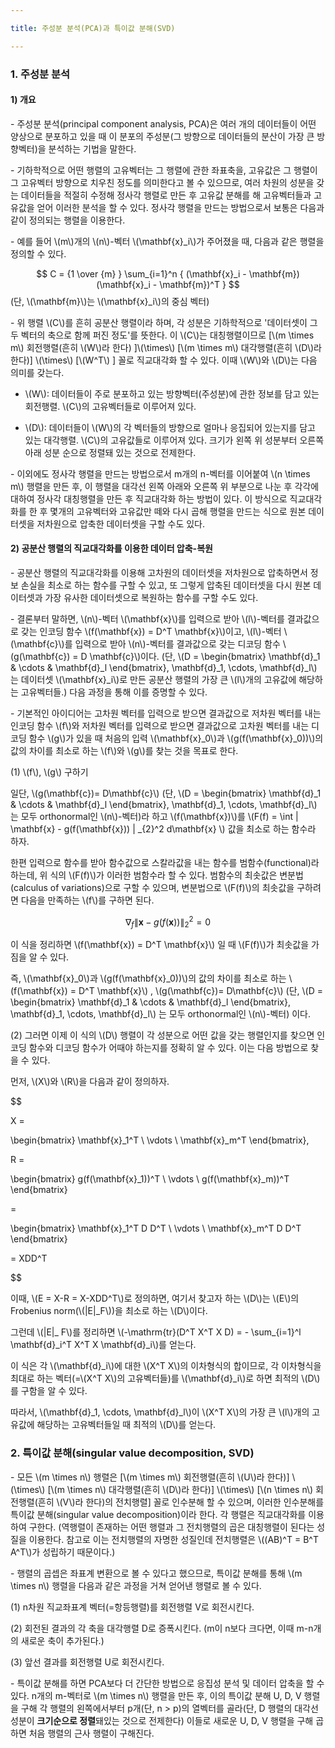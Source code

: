 ```yaml
---

title: 주성분 분석(PCA)과 특이값 분해(SVD)

---
```




### 1. 주성분 분석


#### 1) 개요

\- 주성분 분석(principal component analysis, PCA)은 여러 개의 데이터들이 어떤 양상으로 분포하고 있을 때 이 분포의 주성분(그 방향으로 데이터들의 분산이 가장 큰 방향벡터)을 분석하는 기법을 말한다.

\- 기하학적으로 어떤 행렬의 고유벡터는 그 행렬에 관한 좌표축을, 고유값은 그 행렬이 그 고유벡터 방향으로 치우친 정도를 의미한다고 볼 수 있으므로, 여러 차원의 성분을 갖는 데이터들을 적절히 수정해 정사각 행렬로 만든 후 고유값 분해를 해 고유벡터들과 고유값을 얻어 이러한 분석을 할 수 있다. 정사각 행렬을 만드는 방법으로서 보통은 다음과 같이 정의되는 행렬을 이용한다. 

\- 예를 들어 \\(m\\)개의 \\(n\\)-벡터 \\(\mathbf{x}_i\\)가 주어졌을 때, 다음과 같은 행렬을 정의할 수 있다.

$$ C = {1 \over {m} } \sum_{i=1}^n { (\mathbf{x}_i - \mathbf{m}) (\mathbf{x}_i - \mathbf{m})^T } $$ (단, \\(\mathbf{m}\\)는 \\(\mathbf{x}_i\\)의 중심 벡터)

\- 위 행렬 \\(C\\)를 흔히 공분산 행렬이라 하며, 각 성분은 기하학적으로 '데이터셋이 그 두 벡터의 축으로 함께 퍼진 정도'를 뜻한다. 이 \\(C\\)는 대칭행렬이므로 [\\(m \times m\\) 회전행렬(흔히 \\(W\\)라 한다) ]\\(\times\\) [\\(m \times m\\) 대각행렬(흔히 \\(D\\)라 한다)] \\(\times\\) [\\(W^T\\) ] 꼴로 직교대각화 할 수 있다. 이때 \\(W\\)와 \\(D\\)는 다음 의미를 갖는다.

- \\(W\\): 데이터들이 주로 분포하고 있는 방향벡터(주성분)에 관한 정보를 담고 있는 회전행렬. \\(C\\)의 고유벡터들로 이루어져 있다.

- \\(D\\): 데이터들이 \\(W\\)의 각 벡터들의 방향으로 얼마나 응집되어 있는지를 담고 있는 대각행렬. \\(C\\)의 고유값들로 이루어져 있다. 크기가 왼쪽 위 성분부터 오른쪽 아래 성분 순으로 정렬돼 있는 것으로 전제한다.

\- 이외에도 정사각 행렬을 만드는 방법으로서 m개의 n-벡터를 이어붙여 \\(n \times m\\) 행렬을 만든 후, 이 행렬을 대각선 왼쪽 아래와 오른쪽 위 부분으로 나눈 후 각각에 대하여 정사각 대칭행렬을 만든 후 직교대각화 하는 방법이 있다. 이 방식으로 직교대각화를 한 후 몇개의 고유벡터와 고유값만 떼와 다시 곱해 행렬을 만드는 식으로 원본 데이터셋을 저차원으로 압축한 데이터셋을 구할 수도 있다.


#### 2) 공분산 행렬의 직교대각화를 이용한 데이터 압축-복원

\- 공분산 행렬의 직교대각화를 이용해 고차원의 데이터셋을 저차원으로 압축하면서 정보 손실을 최소로 하는 함수를 구할 수 있고, 또 그렇게 압축된 데이터셋을 다시 원본 데이터셋과 가장 유사한 데이터셋으로 복원하는 함수를 구할 수도 있다. 

\- 결론부터 말하면, \\(n\\)-벡터 \\(\mathbf{x}\\)를 입력으로 받아 \\(l\\)-벡터를 결과값으로 갖는 인코딩 함수 \\(f(\mathbf{x}) = D^T \mathbf{x}\\)이고, \\(l\\)-벡터 \\(\mathbf{c}\\)를 입력으로 받아 \\(n\\)-벡터를 결과값으로 갖는 디코딩 함수 \\(g(\mathbf{c}) = D \mathbf{c}\\)이다. (단, \\(D = \begin{bmatrix} \mathbf{d}_1 & \cdots & \mathbf{d}_l \end{bmatrix}, \mathbf{d}_1, \cdots, \mathbf{d}_l\\) 는 데이터셋 \\(\mathbf{x}_i\\)로 만든 공분산 행렬의 가장 큰 \\(l\\)개의 고유값에 해당하는 고유벡터들.) 다음 과정을 통해 이를 증명할 수 있다.


\- 기본적인 아이디어는 고차원 벡터를 입력으로 받으면 결과값으로 저차원 벡터를 내는 인코딩 함수 \\(f\\)와 저차원 벡터를 입력으로 받으면 결과값으로 고차원 벡터를 내는 디코딩 함수 \\(g\\)가 있을 때 처음의 입력 \\(\mathbf{x}_0\\)과 \\(g(f(\mathbf{x}_0))\\)의 값의 차이를 최소로 하는 \\(f\\)와 \\(g\\)를 찾는 것을 목표로 한다. 

(1) \\(f\\), \\(g\\) 구하기

일단, \\(g(\mathbf{c})= D\mathbf{c}\\) (단, \\(D = \begin{bmatrix} \mathbf{d}_1 & \cdots & \mathbf{d}_l \end{bmatrix}, \mathbf{d}_1, \cdots, \mathbf{d}_l\\) 는 모두 orthonormal인 \\(n\\)-벡터)라 하고 \\(f(\mathbf{x})\\)를 \\(F(f) = \int \| \mathbf{x} - g(f(\mathbf{x})) \| _{2}^2 d\mathbf{x} \\) 값을 최소로 하는 함수라 하자. 

한편 입력으로 함수를 받아 함수값으로 스칼라값을 내는 함수를 범함수(functional)라 하는데, 위 식의 \\(F(f)\\)가 이러한 범함수라 할 수 있다. 범함수의 최솟값은 변분법(calculus of variations)으로 구할 수 있으며, 변분법으로 \\(F(f)\\)의 최솟값을 구하려면 다음을 만족하는 \\(f\\)를 구하면 된다.

$$
\nabla_f \| \mathbf{x} - g(f(\mathbf{x})) \|_2^2 = 0 
$$

이 식을 정리하면 \\(f(\mathbf{x}) = D^T \mathbf{x}\\) 일 때 \\(F(f)\\)가 최솟값을 가짐을 알 수 있다.


즉, \\(\mathbf{x}_0\\)과 \\(g(f(\mathbf{x}_0))\\)의 값의 차이를 최소로 하는 \\(f(\mathbf{x}) = D^T \mathbf{x}\\) ,  \\(g(\mathbf{c})= D\mathbf{c}\\) (단, \\(D = \begin{bmatrix} \mathbf{d}_1 & \cdots & \mathbf{d}_l \end{bmatrix}, \mathbf{d}_1, \cdots, \mathbf{d}_l\\) 는 모두 orthonormal인 \\(n\\)-벡터) 이다.


(2) 그러면 이제 이 식의 \\(D\\) 행렬이 각 성분으로 어떤 값을 갖는 행렬인지를 찾으면 인코딩 함수와 디코딩 함수가 어때야 하는지를 정확히 알 수 있다. 이는 다음 방법으로 찾을 수 있다.

먼저, \\(X\\)와 \\(R\\)을 다음과 같이 정의하자.

$$

X = 

\begin{bmatrix} \mathbf{x}_1^T \\ 
\vdots \\
\mathbf{x}_m^T \end{bmatrix},


R = 

\begin{bmatrix} g(f(\mathbf{x}_1))^T \\ 
\vdots \\
g(f(\mathbf{x}_m))^T \end{bmatrix}

= 

\begin{bmatrix} \mathbf{x}_1^T D D^T \\ 
\vdots \\
\mathbf{x}_m^T D D^T \end{bmatrix}

= XDD^T

$$

이때, \\(E = X-R = X-XDD^T\\)로 정의하면, 여기서 찾고자 하는 \\(D\\)는 \\(E\\)의 Frobenius norm(\\(\|E\|_F\\))을 최소로 하는 \\(D\\)이다. 

그런데 \\(\|E\|_ F\\)를 정리하면 \\(-\mathrm{tr}(D^T X^T X D) = - \sum_{i=1}^l \mathbf{d}_i^T X^T X \mathbf{d}_i\\)를 얻는다. 

이 식은 각 \\(\mathbf{d}_i\\)에 대한 \\(X^T X\\)의 이차형식의 합이므로, 각 이차형식을 최대로 하는 벡터(=\\(X^T X\\)의 고유벡터들)를 \\(\mathbf{d}_i\\)로 하면 최적의 \\(D\\)를 구함을 알 수 있다.

따라서, \\(\mathbf{d}_1, \cdots, \mathbf{d}_l\\)이 \\(X^T X\\)의 가장 큰 \\(l\\)개의 고유값에 해당하는 고유벡터들일 때 최적의 \\(D\\)를 얻는다.




### 2. 특이값 분해(singular value decomposition, SVD)


\- 모든 \\(m \times n\\) 행렬은 [\\(m \times m\\) 회전행렬(흔히 \\(U\\)라 한다)] \\(\times\\) [\\(m \times n\\) 대각행렬(흔히 \\(D\\)라 한다)] \\(\times\\) [\\(n \times n\\) 회전행렬(흔히 \\(V\\)라 한다)의 전치행렬] 꼴로 인수분해 할 수 있으며, 이러한 인수분해를 특이값 분해(singular value decomposition)이라 한다. 각 행렬은 직교대각화를 이용하여 구한다. (역행렬이 존재하는 어떤 행렬과 그 전치행렬의 곱은 대칭행렬이 된다는 성질을 이용한다. 참고로 이는 전치행렬의 자명한 성질인데 전치행렬은 \\((AB)^T = B^T A^T\\)가 성립하기 때문이다.)

\- 행렬의 곱셉은 좌표계 변환으로 볼 수 있다고 했으므로, 특이값 분해를 통해 \\(m \times n\\) 행렬을 다음과 같은 과정을 거쳐 얻어낸 행렬로 볼 수 있다.

(1) n차원 직교좌표계 벡터(=항등행렬)를 회전행렬 V로 회전시킨다.

(2) 회전된 결과의 각 축을 대각행렬 D로 증폭시킨다. (m이 n보다 크다면, 이때 m-n개의 새로운 축이 추가된다.)

(3) 앞선 결과를 회전행렬 U로 회전시킨다.

\- 특이값 분해를 하면 PCA보다 더 간단한 방법으로 응집성 분석 및 데이터 압축을 할 수 있다. n개의 m-벡터로 \\(m \times n\\) 행렬을 만든 후, 이의 특이값 분해 U, D, V 행렬을 구해 각 행렬의 왼쪽에서부터 p개(단, n > p)의 열벡터를 골라(단, D 행렬의 대각선 성분이 **크기순으로 정렬**돼있는 것으로 전제한다) 이들로 새로운 U, D, V 행렬을 구해 곱하면 처음 행렬의 근사 행렬이 구해진다. 

